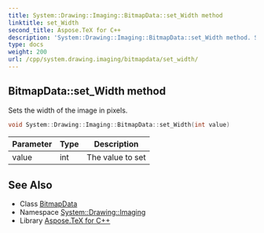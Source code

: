 ```yaml
---
title: System::Drawing::Imaging::BitmapData::set_Width method
linktitle: set_Width
second_title: Aspose.TeX for C++
description: 'System::Drawing::Imaging::BitmapData::set_Width method. Sets the width of the image in pixels in C++.'
type: docs
weight: 200
url: /cpp/system.drawing.imaging/bitmapdata/set_width/
---
```

## BitmapData::set_Width method


Sets the width of the image in pixels.

```cpp
void System::Drawing::Imaging::BitmapData::set_Width(int value)
```


| Parameter | Type | Description |
| --- | --- | --- |
| value | int | The value to set |

## See Also

* Class [BitmapData](../)
* Namespace [System::Drawing::Imaging](../../)
* Library [Aspose.TeX for C++](../../../)
